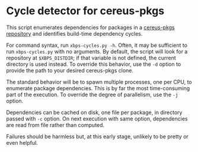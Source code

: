 # Cycle detector for cereus-pkgs

This script enumerates dependencies for packages in a
[cereus-pkgs repository](https://github.com/void-linux/cereus-pkgs)
and identifies build-time dependency cycles.

For command syntax, run `xbps-cycles.py -h`. Often, it may be sufficient to run
`xbps-cycles.py` with no arguments. By default, the script will look for a
repository at `$XBPS_DISTDIR`; if that variable is not defined, the current
directory is used instead. To override this behavior, use the `-d` option to
provide the path to your desired cereus-pkgs clone.

The standard behavior will be to spawn multiple processes, one per CPU, to
enumerate package dependencies. This is by far the most time-consuming part of
the execution. To override the degree of parallelism, use the `-j` option.

Dependencies can be cached on disk, one file per package, in directory
passed with `-c` option. On next execution with same option, dependencies are
read from file rather than computed.

Failures should be harmless but, at this early stage, unlikely to be pretty or
even helpful.
